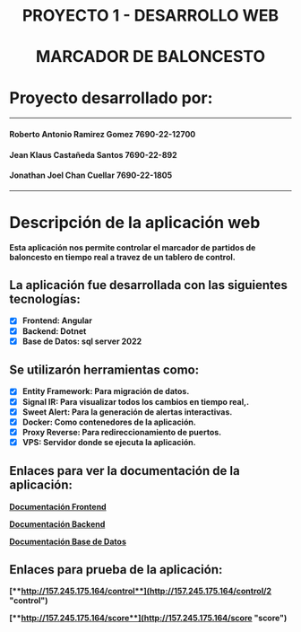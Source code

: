 <div align="center">
<h1><strong>PROYECTO 1 - DESARROLLO WEB</h1>
</div>

<div align="center">
<h1><strong>MARCADOR DE BALONCESTO</h1>
</div>


# **Proyecto desarrollado por:**

---

#### Roberto Antonio Ramirez Gomez 7690-22-12700

#### Jean Klaus Castañeda Santos 7690-22-892

#### Jonathan Joel Chan Cuellar 7690-22-1805

---
# **Descripción de la aplicación web**
Esta aplicación nos permite controlar el marcador de partidos de baloncesto en tiempo real a travez de un tablero de control. 

## **La aplicación fue desarrollada con las siguientes tecnologías:**
* [x] Frontend: Angular
* [x] Backend: Dotnet
* [x] Base de Datos: sql server 2022

## **Se utilizarón herramientas como:**
* [x] Entity Framework: Para migración de datos. 
* [x] Signal IR: Para visualizar todos los cambios en tiempo real,.
* [x] Sweet Alert: Para la generación de alertas interactivas. 
* [x] Docker: Como contenedores de la aplicación.
* [x] Proxy Reverse: Para redireccionamiento de puertos.
* [x] VPS: Servidor donde se ejecuta la aplicación.

## **Enlaces para ver la documentación de la aplicación:**
[**Documentación Frontend**](https://github.com/rramirezg18/Tablero-Basket-PY1/blob/main/documentacion%20del%20FRONTED.md "Backend")

[**Documentación Backend**](https://github.com/rramirezg18/Tablero-Basket-PY1/blob/main/documentacion%20del%20BACKEND.md "Frontend")

[**Documentación Base de Datos**](https://github.com/rramirezg18/Tablero-Basket-PY1/blob/main/DocumentacionBD.md "Base de Datos")

## **Enlaces para prueba de la aplicación:**
[**http://157.245.175.164/control**](http://157.245.175.164/control/2 "control")




[**http://157.245.175.164/score**](http://157.245.175.164/score "score")











